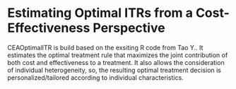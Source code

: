 # Estimating Optimal ITRs from a Cost-Effectiveness Perspective 
CEAOptimalITR is build based on the exsiting R code from Tao Y.. It estimates the optimal treatment rule that maximizes the joint contribution of both cost and effectiveness to a treatment. It also allows the consideration of individual heterogeneity, so, the resulting optimal treatment decision is personalized/tailored according to individual characteristics.  

